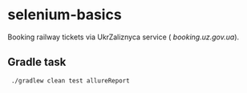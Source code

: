 # selenium-basics

Booking railway tickets via UkrZaliznyca service ( _booking.uz.gov.ua_).

## Gradle task

```
 ./gradlew clean test allureReport
```